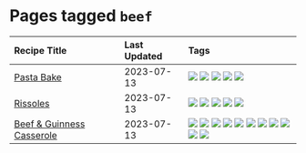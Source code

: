# Pages tagged `beef`

|Recipe Title|Last Updated|Tags
|:---|:---|:---|
|[Pasta Bake](../recipes/pastabake.md)|2023-07-13|[![](https://img.shields.io/badge/tag-baked-28ab17)](../tags/baked.md) [![](https://img.shields.io/badge/tag-beef-e5c1d4)](../tags/beef.md) [![](https://img.shields.io/badge/tag-cheesey-d5a11)](../tags/cheesey.md) [![](https://img.shields.io/badge/tag-pasta-8a534c)](../tags/pasta.md) [![](https://img.shields.io/badge/tag-sides-9fef19)](../tags/sides.md)|
|[Rissoles](../recipes/rissoles.md)|2023-07-13|[![](https://img.shields.io/badge/tag-aussie-517a72)](../tags/aussie.md) [![](https://img.shields.io/badge/tag-beef-e5c1d4)](../tags/beef.md) [![](https://img.shields.io/badge/tag-easy-10cdd6)](../tags/easy.md) [![](https://img.shields.io/badge/tag-family-f1d19f)](../tags/family.md) [![](https://img.shields.io/badge/tag-fried-b6c680)](../tags/fried.md)|
|[Beef & Guinness Casserole](../recipes/beefandguinnesscasserole.md)|2023-07-13|[![](https://img.shields.io/badge/tag-amazing-4e6ea)](../tags/amazing.md) [![](https://img.shields.io/badge/tag-baked-28ab17)](../tags/baked.md) [![](https://img.shields.io/badge/tag-beef-e5c1d4)](../tags/beef.md) [![](https://img.shields.io/badge/tag-casserole-5d33f3)](../tags/casserole.md) [![](https://img.shields.io/badge/tag-guinness-3a4f8e)](../tags/guinness.md) [![](https://img.shields.io/badge/tag-irish-91514)](../tags/irish.md) [![](https://img.shields.io/badge/tag-large_quantity-6984a1)](../tags/large_quantity.md) [![](https://img.shields.io/badge/tag-long_cook_time-bb15fd)](../tags/long_cook_time.md) [![](https://img.shields.io/badge/tag-long_prep_time-208450)](../tags/long_prep_time.md) [![](https://img.shields.io/badge/tag-messy-b7439e)](../tags/messy.md) [![](https://img.shields.io/badge/tag-tricky-062ab)](../tags/tricky.md)|